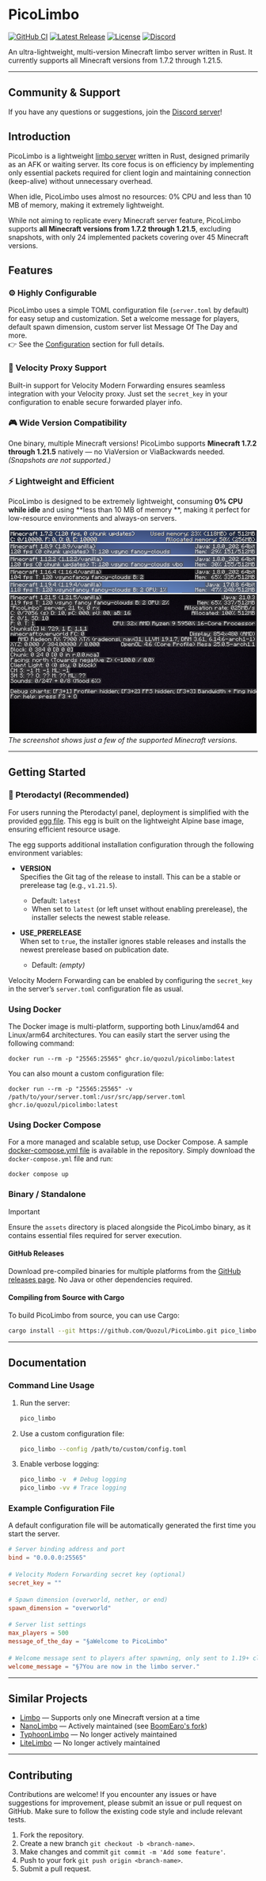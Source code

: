 # PicoLimbo

[![GitHub CI](https://img.shields.io/github/actions/workflow/status/Quozul/PicoLimbo/.github%2Fworkflows%2Fci.yml?branch=master)](https://github.com/Quozul/PicoLimbo/actions)
[![Latest Release](https://img.shields.io/github/v/release/Quozul/PicoLimbo)](https://github.com/Quozul/PicoLimbo/releases)
[![License](https://img.shields.io/github/license/Quozul/PicoLimbo)](LICENSE)
[![Discord](https://img.shields.io/discord/1373364651118694585)](https://discord.gg/M2a9dxJPRy)

An ultra-lightweight, multi-version Minecraft limbo server written in Rust.
It currently supports all Minecraft versions from 1.7.2 through 1.21.5.

---

## Community & Support

If you have any questions or suggestions, join the [Discord server](https://discord.gg/M2a9dxJPRy)!

## Introduction

PicoLimbo is a lightweight [limbo server](https://quozul.dev/posts/2025-05-14-what-are-minecraft-limbo-servers/) written
in Rust, designed primarily as an AFK or waiting server. Its core focus is on efficiency by implementing only essential
packets required for client login and maintaining connection (keep-alive) without unnecessary overhead.

When idle, PicoLimbo uses almost no resources: 0% CPU and less than 10 MB of memory, making it extremely lightweight.

While not aiming to replicate every Minecraft server feature, PicoLimbo supports **all Minecraft versions from 1.7.2
through 1.21.5**, excluding snapshots, with only 24 implemented packets covering over 45 Minecraft versions.

## Features

### ⚙️ Highly Configurable

PicoLimbo uses a simple TOML configuration file (`server.toml` by default) for easy setup and customization. Set a
welcome message for players, default spawn dimension, custom server list Message Of The Day and more.  
👉 See the [Configuration](#example-configuration-file) section for full details.

### 🚀 Velocity Proxy Support

Built-in support for Velocity Modern Forwarding ensures seamless integration with your Velocity proxy. Just set the
`secret_key` in your configuration to enable secure forwarded player info.

### 🎮 Wide Version Compatibility

One binary, multiple Minecraft versions! PicoLimbo supports **Minecraft 1.7.2 through 1.21.5** natively — no ViaVersion
or ViaBackwards needed. *(Snapshots are not supported.)*

### ⚡ Lightweight and Efficient

PicoLimbo is designed to be extremely lightweight, consuming **0% CPU while idle** and using **less than 10 MB of memory
**, making it perfect for low-resource environments and always-on servers.

![PicoLimbo.png](./docs/assets/PicoLimbo.png)  
*The screenshot shows just a few of the supported Minecraft versions.*

---

## Getting Started

### 🚀 Pterodactyl (Recommended)

For users running the Pterodactyl panel, deployment is simplified with the provided [egg file](./pterodactyl/eggs). This
egg is built on the lightweight Alpine base image, ensuring efficient resource usage.

The egg supports additional installation configuration through the following environment variables:

- **VERSION**  
  Specifies the Git tag of the release to install. This can be a stable or prerelease tag (e.g., `v1.21.5`).
    - Default: `latest`
    - When set to `latest` (or left unset without enabling prerelease), the installer selects the newest stable release.

- **USE_PRERELEASE**  
  When set to `true`, the installer ignores stable releases and installs the newest prerelease based on publication
  date.
    - Default: *(empty)*

Velocity Modern Forwarding can be enabled by configuring the `secret_key` in the server’s `server.toml` configuration
file as usual.

### Using Docker

The Docker image is multi-platform, supporting both Linux/amd64 and Linux/arm64 architectures. You can easily start the
server using the following command:

```shell
docker run --rm -p "25565:25565" ghcr.io/quozul/picolimbo:latest
```

You can also mount a custom configuration file:

```shell
docker run --rm -p "25565:25565" -v /path/to/your/server.toml:/usr/src/app/server.toml ghcr.io/quozul/picolimbo:latest
```

### Using Docker Compose

For a more managed and scalable setup, use Docker Compose. A sample [docker-compose.yml file](./docker-compose.yml) is
available in the repository. Simply download the `docker-compose.yml` file and run:

```shell
docker compose up
```

### Binary / Standalone

> [!IMPORTANT]
> Ensure the `assets` directory is placed alongside the PicoLimbo binary, as it contains essential files required for
> server execution.

#### GitHub Releases

Download pre-compiled binaries for multiple platforms from
the [GitHub releases page](https://github.com/Quozul/PicoLimbo/releases). No Java or other dependencies required.

#### Compiling from Source with Cargo

To build PicoLimbo from source, you can use Cargo:

```bash
cargo install --git https://github.com/Quozul/PicoLimbo.git pico_limbo
```

---

## Documentation

### Command Line Usage

1. Run the server:
   ```bash
   pico_limbo
   ```
2. Use a custom configuration file:
   ```bash
   pico_limbo --config /path/to/custom/config.toml
   ```
3. Enable verbose logging:
   ```bash
   pico_limbo -v  # Debug logging
   pico_limbo -vv # Trace logging
   ```

### Example Configuration File

A default configuration file will be automatically generated the first time you start the server.

```toml
# Server binding address and port
bind = "0.0.0.0:25565"

# Velocity Modern Forwarding secret key (optional)
secret_key = ""

# Spawn dimension (overworld, nether, or end)
spawn_dimension = "overworld"

# Server list settings
max_players = 500
message_of_the_day = "§aWelcome to PicoLimbo"

# Welcome message sent to players after spawning, only sent to 1.19+ clients
welcome_message = "§7You are now in the limbo server."
```

---

## Similar Projects

- [Limbo](https://github.com/LOOHP/Limbo) — Supports only one Minecraft version at a time
- [NanoLimbo](https://github.com/Nan1t/NanoLimbo) — Actively maintained
  (see [BoomEaro's fork](https://github.com/BoomEaro/NanoLimbo/tree/feature/1.21.2))
- [TyphoonLimbo](https://github.com/TyphoonMC/TyphoonLimbo) — No longer actively maintained
- [LiteLimbo](https://github.com/ThomasOM/LiteLimbo) — No longer actively maintained

---

## Contributing

Contributions are welcome! If you encounter any issues or have suggestions for improvement, please submit an issue or
pull request on GitHub. Make sure to follow the existing code style and include relevant tests.

1. Fork the repository.
2. Create a new branch `git checkout -b <branch-name>`.
3. Make changes and commit `git commit -m 'Add some feature'`.
4. Push to your fork `git push origin <branch-name>`.
5. Submit a pull request.
